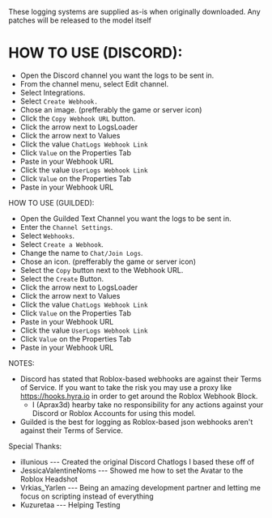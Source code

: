 These logging systems are supplied as-is when originally downloaded. Any patches will be released to the model itself
	
# HOW TO USE (DISCORD):  
- Open the Discord channel you want the logs to be sent in.
- From the channel menu, select Edit channel.
- Select Integrations.
- Select `Create Webhook.`
- Chose an image. (prefferably the game or server icon)
- Click the `Copy Webhook URL` button.
- Click the arrow next to LogsLoader
- Click the arrow next to Values
- Click the value `ChatLogs Webhook Link`
- Click `Value` on the Properties Tab
- Paste in your Webhook URL
- Click the value `UserLogs Webhook Link`
- Click `Value` on the Properties Tab
- Paste in your Webhook URL
	
HOW TO USE (GUILDED): 
- Open the Guilded Text Channel you want the logs to be sent in.
- Enter the `Channel Settings`.
- Select `Webhooks`.
- Select `Create a Webhook`.
- Change the name to `Chat/Join Logs`.
- Chose an icon. (prefferably the game or server icon) 
- Select the `Copy` button next to the Webhook URL.
- Select the `Create` Button.
- Click the arrow next to LogsLoader
- Click the arrow next to Values
- Click the value `ChatLogs Webhook Link`
- Click `Value` on the Properties Tab
- Paste in your Webhook URL
- Click the value `UserLogs Webhook Link`
- Click `Value` on the Properties Tab
- Paste in your Webhook URL

NOTES:
- Discord has stated that Roblox-based webhooks are against their Terms of Service. If you want to take the risk you may use a proxy like https://hooks.hyra.io in order to get around the Roblox Webhook Block.
	- I (Aprax3d) hearby take no responsibility for any actions against your Discord or Roblox Accounts for using this model.
- Guilded is the best for logging as Roblox-based json webhooks aren't against their Terms of Service.
	
Special Thanks:
- illunious --- Created the original Discord Chatlogs I based these off of 
- JessicaValentineNoms --- Showed me how to set the Avatar to the Roblox Headshot
- Vrkias_Yarlen --- Being an amazing development partner and letting me focus on scripting instead of everything
- Kuzuretaa --- Helping Testing
